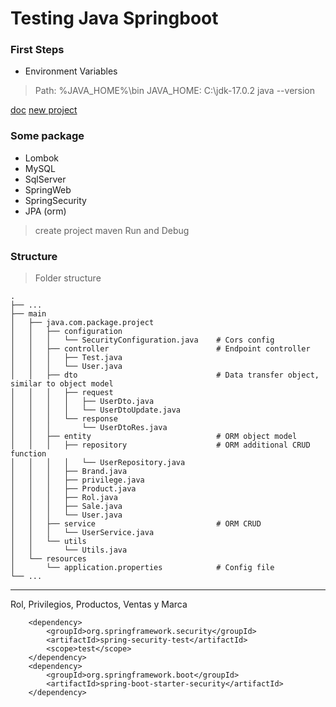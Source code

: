 # Testing Java Springboot

### First Steps

* Environment Variables
> Path: %JAVA_HOME%\bin
> JAVA_HOME: C:\jdk-17.0.2
> java --version

[doc](https://spring.io/guides/gs/maven/) [new project](https://start.spring.io/)

### Some package
* Lombok
* MySQL
* SqlServer
* SpringWeb
* SpringSecurity
* JPA (orm)

> create project maven
> Run and Debug

### Structure

> Folder structure

    .
    ├── ...
    ├── main
    │   ├── java.com.package.project
    │   │   ├── configuration
    │   │   │   └── SecurityConfiguration.java    # Cors config
    │   │   ├── controller                        # Endpoint controller
    │   │   │   ├── Test.java
    │   │   │   └── User.java
    │   │   ├── dto                               # Data transfer object, similar to object model
    │   │   │   ├── request
    │   │   │   │   ├── UserDto.java
    │   │   │   │   └── UserDtoUpdate.java
    │   │   │   └── response
    │   │   │       └── UserDtoRes.java
    │   │   ├── entity                            # ORM object model
    │   │   │   ├── repository                    # ORM additional CRUD function
    │   │   │   │   └── UserRepository.java
    │   │   │   ├── Brand.java
    │   │   │   ├── privilege.java
    │   │   │   ├── Product.java
    │   │   │   ├── Rol.java
    │   │   │   ├── Sale.java
    │   │   │   └── User.java
    │   │   ├── service                           # ORM CRUD        
    │   │   │   └── UserService.java
    │   │   └── utils
    │   │       └── Utils.java
    │   └── resources
    │       └── application.properties            # Config file
    └── ...

<hr>

Rol, Privilegios, Productos, Ventas y Marca

		<dependency>
			<groupId>org.springframework.security</groupId>
			<artifactId>spring-security-test</artifactId>
			<scope>test</scope>
		</dependency>
		<dependency>
			<groupId>org.springframework.boot</groupId>
			<artifactId>spring-boot-starter-security</artifactId>
		</dependency>